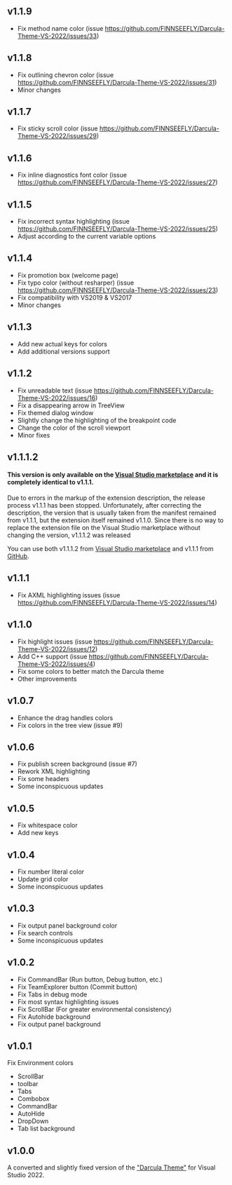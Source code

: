 ## v1.1.9

- Fix method name color (issue https://github.com/FINNSEEFLY/Darcula-Theme-VS-2022/issues/33)

## v1.1.8

- Fix outlining chevron color (issue https://github.com/FINNSEEFLY/Darcula-Theme-VS-2022/issues/31)
- Minor changes

## v1.1.7

- Fix sticky scroll color (issue https://github.com/FINNSEEFLY/Darcula-Theme-VS-2022/issues/29)

## v1.1.6

- Fix inline diagnostics font color (issue https://github.com/FINNSEEFLY/Darcula-Theme-VS-2022/issues/27)

## v1.1.5

- Fix incorrect syntax highlighting (issue https://github.com/FINNSEEFLY/Darcula-Theme-VS-2022/issues/25)
- Adjust according to the current variable options

## v1.1.4

- Fix promotion box (welcome page)
- Fix typo color (without resharper) (issue https://github.com/FINNSEEFLY/Darcula-Theme-VS-2022/issues/23) 
- Fix compatibility with VS2019 & VS2017
- Minor changes

## v1.1.3

- Add new actual keys for colors
- Add additional versions support

## v1.1.2

- Fix unreadable text (issue https://github.com/FINNSEEFLY/Darcula-Theme-VS-2022/issues/16)
- Fix a disappearing arrow in TreeView
- Fix themed dialog window
- Slightly change the highlighting of the breakpoint code
- Change the color of the scroll viewport
- Minor fixes

## v1.1.1.2

#### This version is only available on the [Visual Studio marketplace](https://marketplace.visualstudio.com/items?itemName=FINNSEEFLY.Darcula-Theme-For-Visual-Studio) and it is completely identical to v1.1.1.

Due to errors in the markup of the extension description, the release process v1.1.1 has been stopped. Unfortunately, after correcting the description, the version that is usually taken from the manifest remained from v1.1.1, but the extension itself remained v1.1.0.
Since there is no way to replace the extension file on the Visual Studio marketplace without changing the version, v1.1.1.2 was released

You can use both v1.1.1.2 from [Visual Studio marketplace](https://marketplace.visualstudio.com/items?itemName=FINNSEEFLY.Darcula-Theme-For-Visual-Studio) and v1.1.1 from [GitHub](https://github.com/FINNSEEFLY/Darcula-Theme-VS-2022/releases/tag/v1.1.1).

## v1.1.1

- Fix AXML highlighting issues (issue https://github.com/FINNSEEFLY/Darcula-Theme-VS-2022/issues/14)

## v1.1.0

- Fix highlight issues (issue https://github.com/FINNSEEFLY/Darcula-Theme-VS-2022/issues/12)
- Add C++ support (issue https://github.com/FINNSEEFLY/Darcula-Theme-VS-2022/issues/4)
- Fix some colors to better match the Darcula theme
- Other improvements

## v1.0.7

- Enhance the drag handles colors
- Fix colors in the tree view (issue #9)

## v1.0.6

- Fix publish screen background (issue #7)
- Rework XML highlighting
- Fix some headers
- Some inconspicuous updates

## v1.0.5

- Fix whitespace color
- Add new keys

## v1.0.4

- Fix number literal color
- Update grid color
- Some inconspicuous updates

## v1.0.3

- Fix output panel background сolor
- Fix search controls
- Some inconspicuous updates

## v1.0.2

- Fix CommandBar (Run button, Debug button, etc.)
- Fix TeamExplorer button (Commit button)
- Fix Tabs in debug mode
- Fix most syntax highlighting issues
- Fix ScrollBar (For greater environmental consistency)
- Fix Autohide background
- Fix output panel background

## v1.0.1

Fix Environment colors
- ScrollBar
- toolbar
- Tabs
- Combobox
- CommandBar
- AutoHide
- DropDown
- Tab list background

## v1.0.0

A converted and slightly fixed version of the ["Darcula Theme"](https://marketplace.visualstudio.com/items?itemName=rokoroku.vscode-theme-darcula) for Visual Studio 2022.
